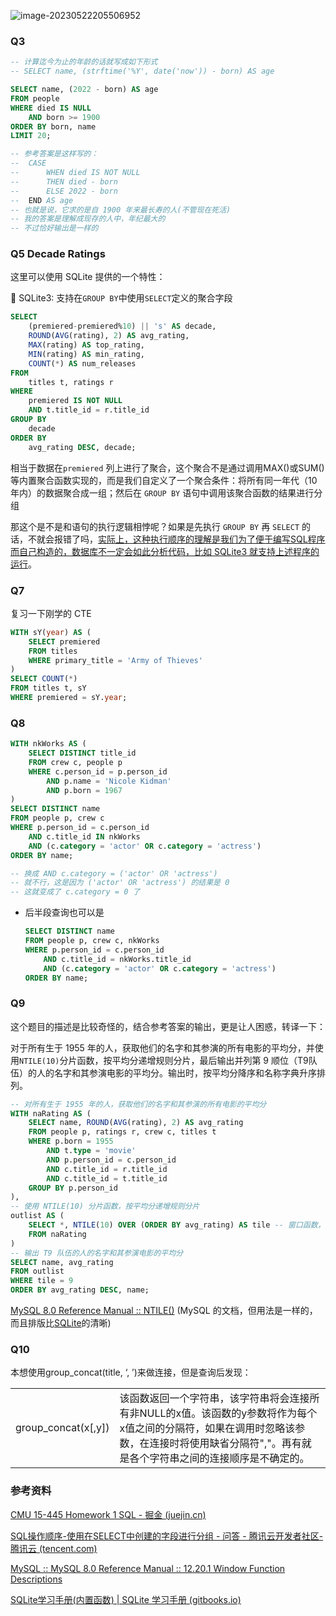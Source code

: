 ![image-20230522205506952](https://cdn.jsdelivr.net/gh/Love-OverFlow/notesImage/img/202305222055031.png)

### Q3

```sql
-- 计算迄今为止的年龄的话就写成如下形式
-- SELECT name, (strftime('%Y', date('now')) - born) AS age

SELECT name, (2022 - born) AS age
FROM people
WHERE died IS NULL
    AND born >= 1900
ORDER BY born, name
LIMIT 20;

-- 参考答案是这样写的：
-- 	CASE
-- 		WHEN died IS NOT NULL
-- 		THEN died - born
-- 		ELSE 2022 - born
-- 	END AS age
-- 也就是说，它求的是自 1900 年来最长寿的人(不管现在死活)
-- 我的答案是理解成现存的人中，年纪最大的
-- 不过恰好输出是一样的
```

### Q5 Decade Ratings

这里可以使用 SQLite 提供的一个特性：

📌 SQLite3: 支持在`GROUP BY`中使用`SELECT`定义的聚合字段

```sql
SELECT
	(premiered-premiered%10) || 's' AS decade,
	ROUND(AVG(rating), 2) AS avg_rating,
	MAX(rating) AS top_rating,
	MIN(rating) AS min_rating,
	COUNT(*) AS num_releases
FROM
	titles t, ratings r
WHERE
	premiered IS NOT NULL
	AND t.title_id = r.title_id
GROUP BY 
	decade
ORDER BY 
	avg_rating DESC, decade;
```

相当于数据在`premiered` 列上进行了聚合，这个聚合不是通过调用MAX()或SUM()等内置聚合函数实现的，而是我们自定义了一个聚合条件：将所有同一年代（10年内）的数据聚合成一组；然后在 `GROUP BY` 语句中调用该聚合函数的结果进行分组

那这个是不是和语句的执行逻辑相悖呢？如果是先执行 `GROUP BY` 再 `SELECT` 的话，不就会报错了吗，[实际上，这种执行顺序的理解是我们为了便于编写SQL程序而自己构造的，数据库不一定会如此分析代码，比如 SQLite3 就支持上述程序的运行](https://cloud.tencent.com/developer/ask/sof/213023)。

### Q7

复习一下刚学的 CTE

```sql
WITH sY(year) AS (
    SELECT premiered 
    FROM titles 
    WHERE primary_title = 'Army of Thieves'
)
SELECT COUNT(*)
FROM titles t, sY
WHERE premiered = sY.year;
```

### Q8

```sql
WITH nkWorks AS (
    SELECT DISTINCT title_id
    FROM crew c, people p
    WHERE c.person_id = p.person_id
        AND p.name = 'Nicole Kidman'
        AND p.born = 1967
)
SELECT DISTINCT name
FROM people p, crew c
WHERE p.person_id = c.person_id
    AND c.title_id IN nkWorks
    AND (c.category = 'actor' OR c.category = 'actress')
ORDER BY name;

-- 换成 AND c.category = ('actor' OR 'actress')
-- 就不行，这是因为 ('actor' OR 'actress') 的结果是 0
-- 这就变成了 c.category = 0 了
```

- 后半段查询也可以是

  ```sql
  SELECT DISTINCT name
  FROM people p, crew c, nkWorks
  WHERE p.person_id = c.person_id
      AND c.title_id = nkWorks.title_id
      AND (c.category = 'actor' OR c.category = 'actress')
  ORDER BY name;
  ```

### Q9

这个题目的描述是比较奇怪的，结合参考答案的输出，更是让人困惑，转译一下：

对于所有生于 1955 年的人，获取他们的名字和其参演的所有电影的平均分，并使用`NTILE(10)`分片函数，按平均分递增规则分片，最后输出并列第 9 顺位（T9队伍）的人的名字和其参演电影的平均分。输出时，按平均分降序和名称字典升序排列。

```sql
-- 对所有生于 1955 年的人，获取他们的名字和其参演的所有电影的平均分
WITH naRating AS (
    SELECT name, ROUND(AVG(rating), 2) AS avg_rating
    FROM people p, ratings r, crew c, titles t
    WHERE p.born = 1955
        AND t.type = 'movie'
        AND p.person_id = c.person_id
        AND c.title_id = r.title_id
        AND c.title_id = t.title_id
    GROUP BY p.person_id
),
-- 使用 NTILE(10) 分片函数，按平均分递增规则分片
outlist AS (
    SELECT *, NTILE(10) OVER (ORDER BY avg_rating) AS tile -- 窗口函数，会附加新列
    FROM naRating
)
-- 输出 T9 队伍的人的名字和其参演电影的平均分
SELECT name, avg_rating
FROM outlist
WHERE tile = 9
ORDER BY avg_rating DESC, name;
```

[MySQL 8.0 Reference Manual :: NTILE()](https://dev.mysql.com/doc/refman/8.0/en/window-function-descriptions.html#function_ntile) (MySQL 的文档，但用法是一样的，而且排版比[SQLite](https://www.sqlitetutorial.net/sqlite-window-functions/sqlite-ntile/)的清晰)

### Q10

本想使用group_concat(title, ‘, ’)来做连接，但是查询后发现：

|                     |                                                              |
| ------------------- | ------------------------------------------------------------ |
| group_concat(x[,y]) | 该函数返回一个字符串，该字符串将会连接所有非NULL的x值。该函数的y参数将作为每个x值之间的分隔符，如果在调用时忽略该参数，在连接时将使用缺省分隔符","。再有就是各个字符串之间的连接顺序是不确定的。 |

### 参考资料

[CMU 15-445 Homework 1 SQL - 掘金 (juejin.cn)](https://juejin.cn/post/7142152700501688356)

[SQL操作顺序-使用在SELECT中创建的字段进行分组 - 问答 - 腾讯云开发者社区-腾讯云 (tencent.com)](https://cloud.tencent.com/developer/ask/sof/213023)

[MySQL :: MySQL 8.0 Reference Manual :: 12.20.1 Window Function Descriptions](https://dev.mysql.com/doc/refman/8.0/en/window-function-descriptions.html#function_ntile)

[SQLite学习手册(内置函数) | SQLite 学习手册 (gitbooks.io)](https://wizardforcel.gitbooks.io/sqlite-learning-manual/content/5.html)
